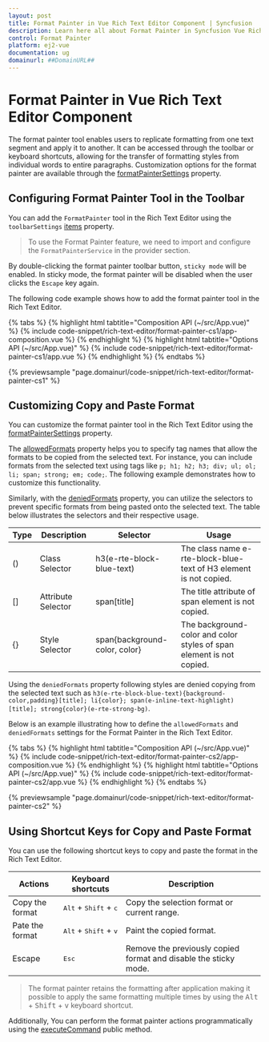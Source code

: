 ```yaml
---
layout: post
title: Format Painter in Vue Rich Text Editor Component | Syncfusion
description: Learn here all about Format Painter in Syncfusion Vue Rich Text Editor component of Syncfusion Essential JS 2 and more.
control: Format Painter  
platform: ej2-vue
documentation: ug
domainurl: ##DomainURL##
---
```


# Format Painter in Vue Rich Text Editor Component

The format painter tool enables users to replicate formatting from one text segment and apply it to another. It can be accessed through the toolbar or keyboard shortcuts, allowing for the transfer of formatting styles from individual words to entire paragraphs. Customization options for the format painter are available through the [formatPainterSettings](../api/rich-text-editor/formatPainterSettings/) property.

## Configuring Format Painter Tool in the Toolbar

You can add the `FormatPainter` tool in the Rich Text Editor using the `toolbarSettings` [items](../api/rich-text-editor/toolbarSettings/#items) property.

>To use the Format Painter feature, we need to import and configure the `FormatPainterService` in the provider section.

By double-clicking the format painter toolbar button, `sticky mode` will be enabled. In sticky mode, the format painter will be disabled when the user clicks the `Escape` key again.

The following code example shows how to add the format painter tool in the Rich Text Editor.

{% tabs %}
{% highlight html tabtitle="Composition API (~/src/App.vue)" %}
{% include code-snippet/rich-text-editor/format-painter-cs1/app-composition.vue %}
{% endhighlight %}
{% highlight html tabtitle="Options API (~/src/App.vue)" %}
{% include code-snippet/rich-text-editor/format-painter-cs1/app.vue %}
{% endhighlight %}
{% endtabs %}

{% previewsample "page.domainurl/code-snippet/rich-text-editor/format-painter-cs1" %}

## Customizing Copy and Paste Format

You can customize the format painter tool in the Rich Text Editor using the [formatPainterSettings](https://ej2.syncfusion.com/vue/documentation/api/rich-text-editor/formatPainterSettings/) property.

The [allowedFormats](../api/rich-text-editor/formatPainterSettings/#allowedformats) property helps you to specify tag names that allow the formats to be copied from the selected text. For instance, you can include formats from the selected text using tags like `p; h1; h2; h3; div; ul; ol; li; span; strong; em; code;`. The following example demonstrates how to customize this functionality.

Similarly, with the [deniedFormats](../api/rich-text-editor/formatPainterSettings/#deniedformats) property, you can utilize the selectors to prevent specific formats from being pasted onto the selected text. The table below illustrates the selectors and their respective usage.

| Type | Description        | Selector                                                | Usage                                                                  |
|------|--------------------|---------------------------------------------------------|------------------------------------------------------------------------|
| ()   | Class Selector     | h3(e-rte-block-blue-text)                               | The class name e-rte-block-blue-text of H3 element is not copied.      |
| []   | Attribute Selector | span\[title]                                            | The title attribute of span element is not copied.                     |
| {}   | Style Selector     | span{background-color, color}                           | The background-color and color styles of span element is not copied.   |

Using the `deniedFormats` property following styles are denied copying from the selected text such as `h3(e-rte-block-blue-text){background-color,padding}[title]; li{color}; span(e-inline-text-highlight)[title]; strong{color}(e-rte-strong-bg)`.

Below is an example illustrating how to define the `allowedFormats` and `deniedFormats` settings for the Format Painter in the Rich Text Editor.

{% tabs %}
{% highlight html tabtitle="Composition API (~/src/App.vue)" %}
{% include code-snippet/rich-text-editor/format-painter-cs2/app-composition.vue %}
{% endhighlight %}
{% highlight html tabtitle="Options API (~/src/App.vue)" %}
{% include code-snippet/rich-text-editor/format-painter-cs2/app.vue %}
{% endhighlight %}
{% endtabs %}

{% previewsample "page.domainurl/code-snippet/rich-text-editor/format-painter-cs2" %}

## Using Shortcut Keys for Copy and Paste Format

You can use the following shortcut keys to copy and paste the format in the Rich Text Editor.

| Actions               | Keyboard shortcuts                               | Description                                                     |
|-----------------------|--------------------------------------------------|-----------------------------------------------------------------|
| Copy the format       | <kbd>Alt</kbd> + <kbd>Shift</kbd> + <kbd>c</kbd> | Copy the selection format or current range.                     |
| Pate the format       | <kbd>Alt</kbd> + <kbd>Shift</kbd> + <kbd>v</kbd> | Paint the copied format.                                        |
| Escape                | <kbd>Esc</kbd>                                   | Remove the previously copied format and disable the sticky mode.|

> The format painter retains the formatting after application making it possible to apply the same formatting multiple times by using the <kbd>Alt</kbd> + <kbd>Shift</kbd> + <kbd>v</kbd> keyboard shortcut.

Additionally, You can perform the format painter actions programmatically using the [executeCommand](../exec-command/) public method.


